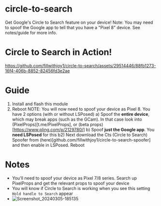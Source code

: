 # circle-to-search
Get Google's Circle to Search feature on your device!
Note: You may need to spoof the Google app to tell that you have a "Pixel 8" device. See notes/guide for more info.

# Circle to Search in Action!
https://github.com/fillwithjoy1/circle-to-search/assets/29514446/88fb1273-16f4-406b-8852-82456fd3e2ae

# Guide
1. Install and flash this module
2. Reboot
NOTE: You will now need to spoof your device as Pixel 8. You have 2 options (with or without LSPosed)
a) Spoof the **entire device**, which may break apps (such as the GCam). In that case look into (PixelProps)[t.me/PixelProps], or (beta props)[https://www.pling.com/p/2129780/]
b) Spoof **just the Google app**. You **need LSPosed** for this
b2) Next download the Cts (Circle to Search) Spoofer from (here)[github.com/fillwithjoy1/circle-to-search-spoofer] and then enable in LSPosed. Reboot


# Notes
- You'll need to spoof your device as Pixel 7/8 series. Search up PixelProps and get the relevant props to spoof your device
- You will know if Circle to Search is working when you see this setting `Hold handle to Search` appear
- ![Screenshot_20240305-185135](https://github.com/fillwithjoy1/circle-to-search/assets/29514446/9816e9f9-4963-48f8-94c5-6c65a87b647e)
